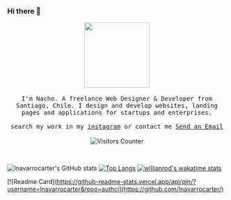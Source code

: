 ### Hi there 👋

<p align="center">
  <img src="https://media.tenor.com/images/b7939d73d32cb3ce5e48a80dd35dc599/tenor.gif" width="150px">
  <br><br>
  <samp>
I'm Nacho. A freelance Web Designer & Developer from Santiago, Chile. I design and develop websites, landing pages and applications for startups and enterprises. 
     <br><br>search my work in my <a href="https://instagram.com/ncaispa">instagram</a> or contact me  <a href="mailto:lnavarro.carter@gmail.com">Send an Email</a>
  </samp>
<br><br>
  <img src="https://visitor-badge.glitch.me/badge?page_id=lnavarrocarter.lnavarrocartergh" alt="Visitors Counter">
</p>
<br>

![lnavarrocarter's GitHub stats](https://github-readme-stats.vercel.app/api?username=lnavarrocarter&show_icons=true&theme=synthwave)
[![Top Langs](https://github-readme-stats.vercel.app/api/top-langs/?username=lnavarrocarter&layout=compact&theme=synthwave)](https://github.com/lnavarrocarter/)
[![willianrod's wakatime stats](https://github-readme-stats.vercel.app/api/wakatime?username=lnavarrocarter&layout=compact&theme=synthwave)](https://github.com/anuraghazra/github-readme-stats)



[![Readme Card](https://github-readme-stats.vercel.app/api/pin/?username=lnavarrocarter&repo=authci](https://github.com/lnavarrocarter/)

<!--
**lnavarrocarter/lnavarrocarter** is a ✨ _special_ ✨ repository because its `README.md` (this file) appears on your GitHub profile.

Here are some ideas to get you started:

- 🔭 I’m currently working on ...
- 🌱 I’m currently learning ...
- 👯 I’m looking to collaborate on ...
- 🤔 I’m looking for help with ...
- 💬 Ask me about ...
- 📫 How to reach me: ...
- 😄 Pronouns: ...
- ⚡ Fun fact: ...
-->
